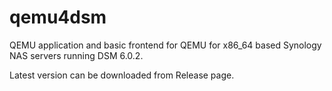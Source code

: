 # qemu4dsm
QEMU application and basic frontend for QEMU for x86_64 based Synology NAS servers running DSM 6.0.2.

Latest version can be downloaded from Release page.
